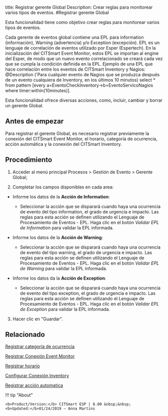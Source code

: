 title: Registrar gerente Global
Description: Crear reglas para monitorear varios tipos de eventos.
#Registrar gerente Global

Esta funcionalidad tiene como objetivo crear reglas para monitorear varios tipos
de eventos.

Cada gerente de eventos global contiene una EPL para information (información),
Warning (advertencia) y/o Exception (excepción). EPL es un lenguaje de
correlación de eventos utilizado por Esper (Espertech). En la inicialización del
CITSmart Event Monitor, estos EPL se importan al engine del Esper, de modo que
un nuevo evento correlacionado se creará cada vez que se cumpla la condición
definida en la EPL. Ejemplo de una EPL que hace correlación entre los eventos de
CITSmart Inventory y Nagios: \@Description ('Para cualquier evento de Nagios que
se produzca después de un evento cualquiera de Inventory, en los últimos 10
minutos) select \* from pattern [every
a=EventoCheckInventory-\>b=EventoServicoNagios where timer:within(10minutes)].

Esta funcionalidad ofrece diversas acciones, como, incluir, cambiar y borrar un
gerente Global.

Antes de empezar
--------------------

Para registrar el gerente Global, es necesario registrar previamente la conexión
del CITSmart Event Monitor, el horario, categoría de ocurrencia, acción
automática y la conexión del CITSmart Inventory.

Procedimiento
-----------------

1.  Acceder al menú principal Procesos \> Gestión de Evento \> Gerente Global;

2.  Completar los campos disponibles en cada area:

  -  Informe los datos de la **Acción de Information**:

       -  Seleccionar la acción que se disparará cuando haya una ocurrencia de
          evento del tipo information, el grado de urgencia e impacto. Las reglas
          para esta acción se definen utilizando el Lenguaje de Procesamiento de
          Eventos - EPL. Haga clic en el botón *Validar EPL de Information* para
          validar la EPL informada.

-   Informe los datos de la **Acción de Warning**:

    -   Seleccionar la acción que se disparará cuando haya una ocurrencia de
        evento del tipo warning, el grado de urgencia e impacto. Las reglas para
        esta acción se definen utilizando el Lenguaje de Procesamiento de
        Eventos - EPL. Haga clic en el botón *Validar EPL de Warning* para
        validar la EPL informada.

-   Informe los datos da la **Acción de Exception**:

    -   Seleccionar la acción que se disparará cuando haya una ocurrencia de
        evento del tipo exception, el grado de urgencia e impacto. Las reglas
        para esta acción se definen utilizando el Lenguaje de Procesamiento de
        Eventos - EPL. Haga clic en el botón *Validar EPL de Exception* para
        validar la EPL informada.

3.  Hacer clic en "Guardar".


Relacionado
-----------

[Registrar categoría de ocurrencia](/es-es/citsmart-esp-8/processes/event/configuration/register-occurence-category.html)

[Registrar Conexión Event Monitor](/es-es/citsmart-esp-8/processes/event/configuration/register-event-monitor-connection.html)

[Registrar horario](/es-es/citsmart-esp-8/processes/event/configuration/register-time.html)

[Configurar Conexión Inventory](/es-es/citsmart-esp-8/processes/event/configuration/set-inventory-connection.html)

[Registrar acción automatica](/es-es/citsmart-esp-8/additional-features/automation-of-operation/configuration/register-automatic-action.html)


!!! tip "About"

    <b>Product/Version:</b> CITSmart ESP | 8.00 &nbsp;&nbsp;
    <b>Updated:</b>01/24/2019 – Anna Martins
 
